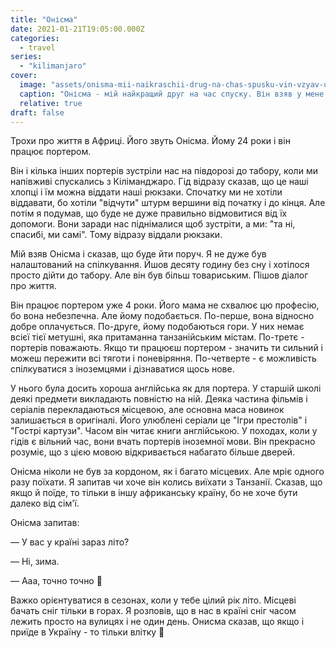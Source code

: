 ```yaml
---
title: "Онісма"
date: 2021-01-21T19:05:00.000Z
categories:
  - travel
series:
  - "kilimanjaro"
cover:
  image: "assets/onisma-mii-naikraschii-drug-na-chas-spusku-vin-vzyav-u-mene-ryukzak-i-dopomig-diiti-do-taboru-173d.jpg"
  caption: "Онісма - мій найкращий друг на час спуску. Він взяв у мене рюкзак і допоміг дійти до табору"
  relative: true
draft: false
---
```


Трохи про життя в Африці. Його звуть Онісма. Йому 24 роки і він працює портером.

Він і кілька інших портерів зустріли нас на півдорозі до табору, коли ми напівживі спускались з Кіліманджаро. Гід відразу сказав, що це наші хлопці і їм можна віддати наші рюкзаки. Спочатку ми не хотіли віддавати, бо хотіли "відчути" штурм вершини від початку і до кінця. Але потім я подумав, що буде не дуже правильно відмовитися від їх допомоги. Вони заради нас піднімалися щоб зустріти, а ми: "та ні, спасибі, ми самі". Тому відразу віддали рюкзаки.

Мій взяв Онісма і сказав, що буде йти поруч. Я не дуже був налаштований на спілкування. Йшов десяту годину без сну і хотілося просто дійти до табору. Але він був більш товариським. Пішов діалог про життя.

Він працює портером уже 4 роки. Його мама не схвалює цю професію, бо вона небезпечна. Але йому подобається. По-перше, вона відносно добре оплачується. По-друге, йому подобаються гори. У них немає всієї тієї метушні, яка притаманна танзанійським містам. По-третє - портерів поважають. Якщо ти працюєш портером - значить ти сильний і можеш пережити всі тяготи і поневіряння. По-четверте - є можливість спілкуватися з іноземцями і дізнаватися щось нове.

У нього була досить хороша англійська як для портера. У старшій школі деякі предмети викладають повністю на ній. Деяка частина фільмів і серіалів перекладаються місцевою, але основна маса новинок залишається в оригіналі. Його улюблені серіали це "Ігри престолів" і "Гострі картузи". Часом він читає книги англійською. У походах, коли у гідів є вільний час, вони вчать портерів іноземної мови. Він прекрасно розуміє, що з цією мовою відкривається набагато більше дверей.

Онісма ніколи не був за кордоном, як і багато місцевих. Але мріє одного разу поїхати. Я запитав чи хоче він колись виїхати з Танзанії. Сказав, що якщо й поїде, то тільки в іншу африканську країну, бо не хоче бути далеко від сім'ї.

Онісма запитав:

— У вас у країні зараз літо?

— Ні, зима.

— Ааа, точно точно 🙂

Важко орієнтуватися в сезонах, коли у тебе цілий рік літо. Місцеві бачать сніг тільки в горах. Я розповів, що в нас в країні сніг часом лежить просто на вулицях і не один день. Онисма сказав, що якщо і приїде в Україну - то тільки влітку 🙂
